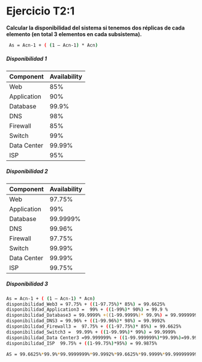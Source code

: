 # Ejercicio T2:1 

**Calcular la disponibilidad del sistema si tenemos dos réplicas de cada elemento (en total 3 elementos en cada subsistema).**

```sh
 As = Acn-1 + ( (1 – Acn-1) * Acn)
```
##### Disponibilidad 1
 Component    | Availability 
 -----------  | ----------- 
 Web          | 85% 
 Application  | 90% 
 Database     | 99.9% 
 DNS          | 98% 
 Firewall     | 85% 
 Switch       | 99% 
 Data Center  | 99.99% 
 ISP          | 95%
 
##### Disponibilidad 2

 Component    | Availability 
 -----------  | ----------- 
 Web          | 97.75% 
 Application  | 99% 
 Database     | 99.9999% 
 DNS          | 99.96% 
 Firewall     | 97.75% 
 Switch       | 99.99% 
 Data Center  | 99.99% 
 ISP          | 99.75% 
 ##### Disponibilidad 3
 
 ```sh
 As = Acn-1 + ( (1 – Acn-1) * Acn)
 disponibilidad_Web3 = 97.75% + ((1-97.75%)* 85%) = 99.6625%
 disponibilidad_Application3 =  99% + ((1-99%)* 90%) = 99.9 %
 disponibilidad_Database3 = 99.9999% +((1-99.9999%)* 99.9%) = 99.9999999%
 disponibilidad_DNS3 = 99.96% + ((1-99.96%)* 98%) = 99.9992%
 disponibilidad_Firewall3 =  97.75% + ((1-97.75%)* 85%) = 99.6625%
 disponibilidad_Switch3 =  99.99% + ((1-99.99%)* 99%) = 99.9999%
 disponibilidad_Data Center3 =99.999999% + ((1-99.999999%)*99.99%)=99.9999999999%
 disponibilidad_ISP  99.75% + ((1-99.75%)*95%) = 99.9875%
 
 AS = 99.6625%*99.9%*99.9999999%*99.9992%*99.6625%*99.9999%*99.9999999999%*99.9875%=99.2135165%
```
 
